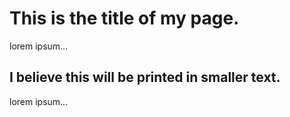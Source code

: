 # This is the title of my page. 
lorem ipsum...
## I believe this will be printed in smaller text. 
lorem ipsum...
